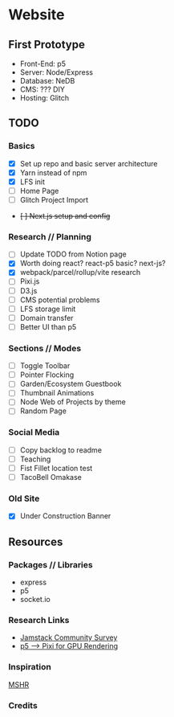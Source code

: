 # Website

## First Prototype

- Front-End: p5
- Server: Node/Express
- Database: NeDB
- CMS: ??? DIY
- Hosting: Glitch

## TODO

### Basics

- [X] Set up repo and basic server architecture
- [X] Yarn instead of npm
- [X] LFS init
- [ ] Home Page
- [ ] Glitch Project Import
- ~~[ ] Next.js setup and config~~

### Research // Planning

- [ ] Update TODO from Notion page
- [X] Worth doing react? react-p5 basic? next-js?
- [X] webpack/parcel/rollup/vite research
- [ ] Pixi.js
- [ ] D3.js
- [ ] CMS potential problems
- [ ] LFS storage limit
- [ ] Domain transfer
- [ ] Better UI than p5

### Sections // Modes

- [ ] Toggle Toolbar
- [ ] Pointer Flocking
- [ ] Garden/Ecosystem Guestbook
- [ ] Thumbnail Animations
- [ ] Node Web of Projects by theme
- [ ] Random Page

### Social Media

- [ ] Copy backlog to readme
- [ ] Teaching
- [ ] Fist Fillet location test
- [ ] TacoBell Omakase

### Old Site

- [X] Under Construction Banner

## Resources

### Packages // Libraries

- express
- p5
- socket.io

### Research Links

- [Jamstack Community Survey](https://jamstack.org/survey/2022/)
- [p5 --> Pixi for GPU Rendering](http://crispysmokedweb.com/2018/07/p5-gpu-pixi-js/)

### Inspiration

[MSHR](https://mshr.info/)

### Credits

